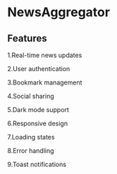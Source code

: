 # NewsAggregator
## Features
1.Real-time news updates

2.User authentication

3.Bookmark management

4.Social sharing

5.Dark mode support

6.Responsive design

7.Loading states

8.Error handling

9.Toast notifications
